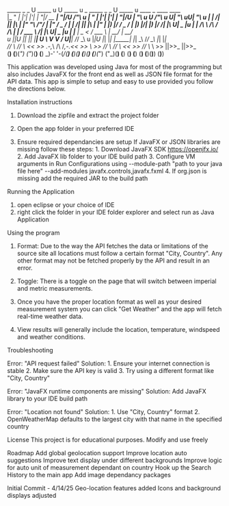   _____    _   _  U _____ u                 U _____ u    _       _____    _   _  U _____ u   ____            _       ____     ____    
 |_ " _|  |'| |'| \| ___"|/     __        __\| ___"|/U  /"\  u  |_ " _|  |'| |'| \| ___"|/U |  _"\ u     U  /"\  u U|  _"\ uU|  _"\ u 
   | |   /| |_| |\ |  _|"       \"\      /"/ |  _|"   \/ _ \/     | |   /| |_| |\ |  _|"   \| |_) |/      \/ _ \/  \| |_) |/\| |_) |/ 
  /| |\  U|  _  |u | |___       /\ \ /\ / /\ | |___   / ___ \    /| |\  U|  _  |u | |___    |  _ <        / ___ \   |  __/   |  __/   
 u |_|U   |_| |_|  |_____|     U  \ V  V /  U|_____| /_/   \_\  u |_|U   |_| |_|  |_____|   |_| \_\      /_/   \_\  |_|      |_|      
 _// \\_  //   \\  <<   >>     .-,_\ /\ /_,-.<<   >>  \\    >>  _// \\_  //   \\  <<   >>   //   \\_      \\    >>  ||>>_    ||>>_    
(__) (__)(_") ("_)(__) (__)     \_)-'  '-(_/(__) (__)(__)  (__)(__) (__)(_") ("_)(__) (__) (__)  (__)    (__)  (__)(__)__)  (__)__)  


This application was developed using Java for most of the programming but also includes JavaFX for the front end
as well as JSON file format for the API data. This app is simple to setup and easy to use provided you follow the directions below.
 
Installation instructions

1. Download the zipfile and extract the project folder

2. Open the app folder in your preferred IDE

3. Ensure required dependancies are setup
	If JavaFX or JSON libraries are missing follow these steps:
		1. Download JavaFX SDK https://openjfx.io/
		2. Add JavaFX lib folder to your IDE build path
		3. Configure VM arguments in Run Configurations using --module-path "path to your java file here" --add-modules javafx.controls,javafx.fxml
		4. If org.json is missing add the required JAR to the build path
		

Running the Application
1. open eclipse or your choice of IDE
2. right click the folder in your IDE folder explorer and select run as Java Application




Using the program

1. Format: Due to the way the API fetches the data or limitations of the source site all locations must follow a certain format
"City, Country". Any other format may not be fetched properly by the API and result in an error.

2. Toggle: There is a toggle on the page that will switch between imperial and metric measurements.

3. Once you have the proper location format as well as your desired measurement system you can click 
"Get Weather" and the app will fetch real-time weather data.

4. View results will generally include the location, temperature, windspeed and weather conditions.

Troubleshooting

Error: "API request failed"
Solution: 1. Ensure your internet connection is stable
		  2. Make sure the API key is valid
		  3. Try using a different format like "City, Country"

Error: "JavaFX runtime components are missing"
Solution: Add JavaFX library to your IDE build path

Error: "Location not found"
Solution: 1. Use "City, Country" format
		  2. OpenWeatherMap defaults to the largest city with that name in the specified country
		  
		  
		  
License
This project is for educational purposes. Modify and use freely

Roadmap
Add global geolocation support
Improve location auto suggestions
Improve text display under different backgrounds
Improve logic for auto unit of measurement dependant on country
Hook up the Search History to the main app
Add image dependancy packages



Initial Commit - 4/14/25
Geo-location features added
Icons and background displays adjusted
